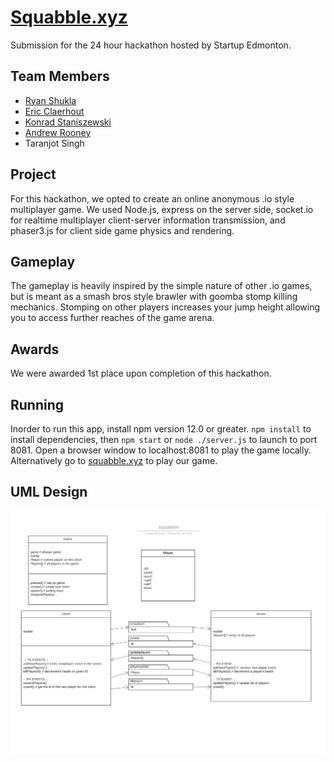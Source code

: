 # [Squabble.xyz](http://squabble.xyz)
Submission for the 24 hour hackathon hosted by Startup Edmonton.

## Team Members

* [Ryan Shukla](https://github.com/rpshukla)
* [Eric Claerhout](https://github.com/imswebra)
* [Konrad Staniszewski](https://github.com/KonradStanski)
* [Andrew Rooney](https://github.com/arrooney)
* Taranjot Singh

## Project
For this hackathon, we opted to create an online anonymous .io style multiplayer game. We used Node.js, express on the server side, socket.io for realtime multiplayer client-server information transmission, and phaser3.js for client side game physics and rendering.

## Gameplay
The gameplay is heavily inspired by the simple nature of other .io games, but is meant as a smash bros style brawler with goomba stomp killing mechanics. Stomping on other players increases your jump height allowing you to access further reaches of the game arena.

## Awards
We were awarded 1st place upon completion of this hackathon.

## Running
Inorder to run this app, install npm version 12.0 or greater. `npm install` to install dependencies, then `npm start` or `node ./server.js` to launch to port 8081. Open a browser window to localhost:8081 to play the game locally. Alternatively go to [squabble.xyz](http://squabble.xyz) to play our game.

## UML Design
![Alt text](./squabble.png)
